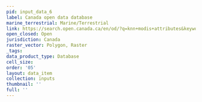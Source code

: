 ```yaml
---
pid: input_data_6
label: Canada open data database
marine_terrestrial: Marine/Terrestrial
link: https://search.open.canada.ca/en/od/?q=knn+modis+attributes&keywords=Forests&organization=nrcan-rncan&res_type=application&sort=
open_closed: Open
jurisdiction: Canada
raster_vector: Polygon, Raster
_tags: 
data_product_type: Database
cell_size: 
order: '05'
layout: data_item
collection: inputs
thumbnail: ''
full: ''
---
```

